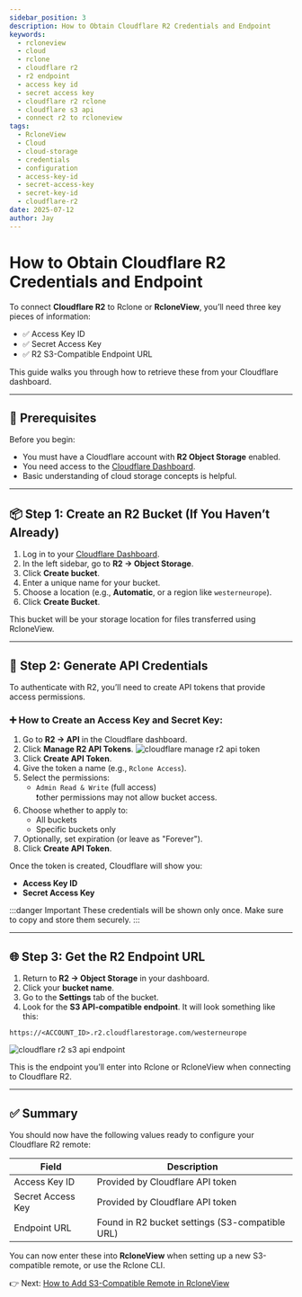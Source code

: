 ```yaml
---
sidebar_position: 3
description: How to Obtain Cloudflare R2 Credentials and Endpoint
keywords:
  - rcloneview
  - cloud
  - rclone
  - cloudflare r2
  - r2 endpoint
  - access key id
  - secret access key
  - cloudflare r2 rclone
  - cloudflare s3 api
  - connect r2 to rcloneview
tags:
  - RcloneView
  - Cloud
  - cloud-storage
  - credentials
  - configuration
  - access-key-id
  - secret-access-key
  - secret-key-id
  - cloudflare-r2
date: 2025-07-12
author: Jay
---
```

# How to Obtain Cloudflare R2 Credentials and Endpoint

To connect **Cloudflare R2** to Rclone or **RcloneView**, you’ll need three key pieces of information:

- ✅ Access Key ID  
- ✅ Secret Access Key  
- ✅ R2 S3-Compatible Endpoint URL  

This guide walks you through how to retrieve these from your Cloudflare dashboard.

---

## 🧰 Prerequisites

Before you begin:

- You must have a Cloudflare account with **R2 Object Storage** enabled.
- You need access to the [Cloudflare Dashboard](https://dash.cloudflare.com).
- Basic understanding of cloud storage concepts is helpful.

---

## 📦 Step 1: Create an R2 Bucket (If You Haven’t Already)

1. Log in to your [Cloudflare Dashboard](https://dash.cloudflare.com).
2. In the left sidebar, go to **R2 → Object Storage**.
3. Click **Create bucket**.
4. Enter a unique name for your bucket.
5. Choose a location (e.g., **Automatic**, or a region like `westerneurope`).
6. Click **Create Bucket**.

This bucket will be your storage location for files transferred using RcloneView.

---

## 🔐 Step 2: Generate API Credentials

To authenticate with R2, you’ll need to create API tokens that provide access permissions.

### ➕ How to Create an Access Key and Secret Key:

1. Go to **R2 → API** in the Cloudflare dashboard.
2. Click **Manage R2 API Tokens**.
   <img src="/support/images/en/howto/cloud-storage-setting/cloudflare-manage-r2-api-token.png" alt="cloudflare manage r2 api token" class="img-medium img-center" />
3. Click **Create API Token**.
4. Give the token a name (e.g., `Rclone Access`).
5. Select the permissions:
   - `Admin Read & Write` (full access)  
	❗other permissions may not allow bucket access.
1. Choose whether to apply to:
   - All buckets
   - Specific buckets only
7. Optionally, set expiration (or leave as "Forever").
8. Click **Create API Token**.

Once the token is created, Cloudflare will show you:

- **Access Key ID**
- **Secret Access Key**

:::danger Important
These credentials will be shown only once. Make sure to copy and store them securely.
:::

---

## 🌐 Step 3: Get the R2 Endpoint URL

1. Return to **R2 → Object Storage** in your dashboard.
2. Click your **bucket name**.
3. Go to the **Settings** tab of the bucket.
4. Look for the **S3 API-compatible endpoint**. It will look something like this:

```
https://<ACCOUNT_ID>.r2.cloudflarestorage.com/westerneurope
```

<img src="/support/images/en/howto/cloud-storage-setting/cloudflare-r2-s3-api-endpoint.png" alt="cloudflare r2 s3 api endpoint" class="img-medium img-center" />

This is the endpoint you’ll enter into Rclone or RcloneView when connecting to Cloudflare R2.

---
   
## ✅ Summary

You should now have the following values ready to configure your Cloudflare R2 remote:

| Field             | Description                                      |
|------------------|--------------------------------------------------|
| Access Key ID     | Provided by Cloudflare API token                |
| Secret Access Key | Provided by Cloudflare API token                |
| Endpoint URL      | Found in R2 bucket settings (S3-compatible URL) |

You can now enter these into **RcloneView** when setting up a new S3-compatible remote, or use the Rclone CLI.

👉 Next: [How to Add S3-Compatible Remote in RcloneView](/support/howto/remote-storage-connection-settings/s3)
